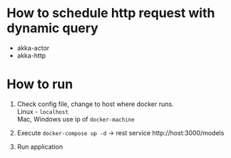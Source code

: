 # How to schedule http request with dynamic query
* akka-actor
* akka-http

# How to run 
1. Check config file, change to host where docker runs.  
Linux - `localhost`  
Mac, Windows use ip of `docker-machine`  

2. Execute `docker-compose up -d` -> rest service http://host:3000/models
3. Run application
